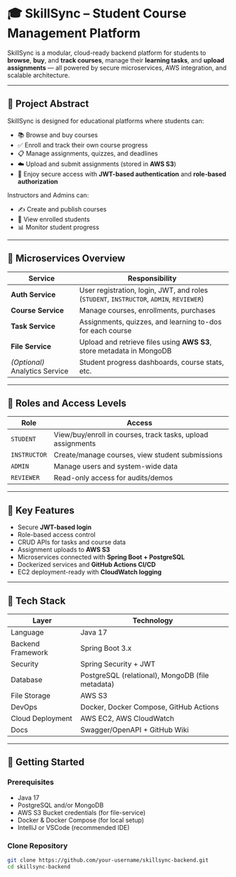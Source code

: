 # 🎓 SkillSync – Student Course Management Platform

SkillSync is a modular, cloud-ready backend platform for students to **browse**, **buy**, and **track courses**, manage their **learning tasks**, and **upload assignments** — all powered by secure microservices, AWS integration, and scalable architecture.

---

## 🧠 Project Abstract

SkillSync is designed for educational platforms where students can:
- 📚 Browse and buy courses
- ✅ Enroll and track their own course progress
- 📋 Manage assignments, quizzes, and deadlines
- ☁️ Upload and submit assignments (stored in **AWS S3**)
- 🔐 Enjoy secure access with **JWT-based authentication** and **role-based authorization**

Instructors and Admins can:
- ✍️ Create and publish courses
- 👥 View enrolled students
- 📊 Monitor student progress

---

## 🧱 Microservices Overview

| Service          | Responsibility |
|------------------|----------------|
| **Auth Service** | User registration, login, JWT, and roles (`STUDENT`, `INSTRUCTOR`, `ADMIN`, `REVIEWER`) |
| **Course Service** | Manage courses, enrollments, purchases |
| **Task Service** | Assignments, quizzes, and learning to-dos for each course |
| **File Service** | Upload and retrieve files using **AWS S3**, store metadata in MongoDB |
| *(Optional)* Analytics Service | Student progress dashboards, course stats, etc. |

---

## 👥 Roles and Access Levels

| Role | Access |
|------|--------|
| `STUDENT` | View/buy/enroll in courses, track tasks, upload assignments |
| `INSTRUCTOR` | Create/manage courses, view student submissions |
| `ADMIN` | Manage users and system-wide data |
| `REVIEWER` | Read-only access for audits/demos |

---

## 🔑 Key Features

- Secure **JWT-based login**
- Role-based access control
- CRUD APIs for tasks and course data
- Assignment uploads to **AWS S3**
- Microservices connected with **Spring Boot + PostgreSQL**
- Dockerized services and **GitHub Actions CI/CD**
- EC2 deployment-ready with **CloudWatch logging**

---

## 🧰 Tech Stack

| Layer | Technology |
|-------|------------|
| Language | Java 17 |
| Backend Framework | Spring Boot 3.x |
| Security | Spring Security + JWT |
| Database | PostgreSQL (relational), MongoDB (file metadata) |
| File Storage | AWS S3 |
| DevOps | Docker, Docker Compose, GitHub Actions |
| Cloud Deployment | AWS EC2, AWS CloudWatch |
| Docs | Swagger/OpenAPI + GitHub Wiki |

---

## 🏁 Getting Started

### Prerequisites
- Java 17
- PostgreSQL and/or MongoDB
- AWS S3 Bucket credentials (for file-service)
- Docker & Docker Compose (for local setup)
- IntelliJ or VSCode (recommended IDE)

### Clone Repository
```bash
git clone https://github.com/your-username/skillsync-backend.git
cd skillsync-backend